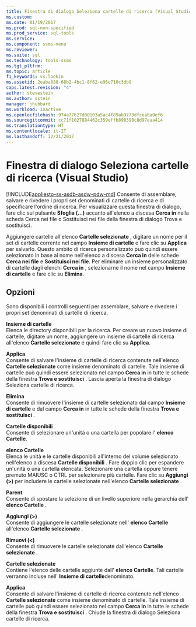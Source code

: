 ```yaml
---
title: Finestra di dialogo Seleziona cartelle di ricerca (Visual Studio) | Microsoft Docs
ms.custom: 
ms.date: 01/19/2017
ms.prod: sql-non-specified
ms.prod_service: sql-tools
ms.service: 
ms.component: ssms-menu
ms.reviewer: 
ms.suite: sql
ms.technology: tools-ssms
ms.tgt_pltfrm: 
ms.topic: article
f1_keywords: vs.lookin
ms.assetid: 2eaba888-68b2-4bc1-8f62-e96e710c3db9
caps.latest.revision: "4"
author: stevestein
ms.author: sstein
manager: jhubbard
ms.workload: Inactive
ms.openlocfilehash: 974a77627d00103a5ac4f89ab9773dfcea0a0ef6
ms.sourcegitcommit: cc71f1027884462c359effb898390c8d97eaa414
ms.translationtype: HT
ms.contentlocale: it-IT
ms.lasthandoff: 12/21/2017
---
```

# <a name="choose-search-folders-dialog-box-visual-studio"></a>Finestra di dialogo Seleziona cartelle di ricerca (Visual Studio)
[!INCLUDE[appliesto-ss-asdb-asdw-pdw-md](../../includes/appliesto-ss-asdb-asdw-pdw-md.md)] Consente di assemblare, salvare e rivedere i propri set denominati di cartelle di ricerca e di specificare l'ordine di ricerca. Per visualizzare questa finestra di dialogo, fare clic sul pulsante **Sfoglia (...)** accanto all'elenco a discesa **Cerca in** nella scheda Cerca nei file o Sostituisci nei file della finestra di dialogo Trova e sostituisci.  
  
Aggiungere cartelle all'elenco **Cartelle selezionate** , digitare un nome per il set di cartelle corrente nel campo **Insieme di cartelle** e fare clic su **Applica** per salvarlo. Questo ambito di ricerca personalizzato può quindi essere selezionato in base al nome nell'elenco a discesa **Cerca in** delle schede **Cerca nei file** e **Sostituisci nei file**. Per eliminare un insieme personalizzato di cartelle dagli elenchi **Cerca in** , selezionarne il nome nel campo **Insieme di cartelle** e fare clic su **Elimina**.  
  
## <a name="options"></a>Opzioni  
Sono disponibili i controlli seguenti per assemblare, salvare e rivedere i propri set denominati di cartelle di ricerca.  
  
**Insieme di cartelle**  
Elenca le directory disponibili per la ricerca. Per creare un nuovo insieme di cartelle, digitare un nome, aggiungere un insieme di cartelle di ricerca all'elenco **Cartelle selezionate** e quindi fare clic su **Applica**.  
  
**Applica**  
Consente di salvare l'insieme di cartelle di ricerca contenute nell'elenco **Cartelle selezionate** come insieme denominato di cartelle. Tale insieme di cartelle può quindi essere selezionato nel campo **Cerca in** in tutte le schede della finestra **Trova e sostituisci** . Lascia aperta la finestra di dialogo Seleziona cartelle di ricerca.  
  
**Elimina**  
Consente di rimuovere l'insieme di cartelle selezionato dal campo **Insieme di cartelle** e dal campo **Cerca in** in tutte le schede della finestra **Trova e sostituisci** .  
  
**Cartelle disponibili**  
Consente di selezionare un'unità o una cartella per popolare l' **elenco Cartelle**.  
  
**elenco Cartelle**  
Elenca le unità e le cartelle disponibili all'interno del volume selezionato nell'elenco a discesa **Cartelle disponibili** . Fare doppio clic per espandere un'unità o una cartella elencata. Selezionare una cartella oppure tenere premuto MAIUSC o CTRL per selezionare più cartelle. Fare clic su **Aggiungi (>)** per includere le cartelle selezionate nell'elenco **Cartelle selezionate** .  
  
**Parent**  
Consente di spostare la selezione di un livello superiore nella gerarchia dell' **elenco Cartelle** .  
  
**Aggiungi (>)**  
Consente di aggiungere le cartelle selezionate nell' **elenco Cartelle** all'elenco **Cartelle selezionate** .  
  
**Rimuovi (<)**  
Consente di rimuovere le cartelle selezionate dall'elenco **Cartelle selezionate** .  
  
**Cartelle selezionate**  
Contiene l'elenco delle cartelle aggiunte dall' **elenco Cartelle**. Tali cartelle verranno incluse nell' **Insieme di cartelle**denominato.  
  
**Applica**  
Consente di salvare l'insieme di cartelle di ricerca contenute nell'elenco **Cartelle selezionate** come insieme denominato di cartelle. Tale insieme di cartelle può quindi essere selezionato nel campo **Cerca in** in tutte le schede della finestra **Trova e sostituisci** . Chiude la finestra di dialogo Seleziona cartelle di ricerca.  
  
